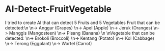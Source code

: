# AI-Detect-FruitVegetable
I tried to create AI that can detect 5 Fruits and 5 Vegetables
Fruit that can be detected:\n
\n-> Anggur   (Grapes)
\n-> Apel     (Apple)
\n-> Jeruk    (Oranges)
\n-> Manggis  (Mangosteen)
\n-> Pisang   (Banana)
\n
\nVegetable that can be detected:
\n-> Brokoli  (Broccoli)
\n-> Kentang  (Potato)
\n-> Kol      (Cabbage)
\n-> Terong   (Eggplant)
\n-> Wortel   (Carrot)